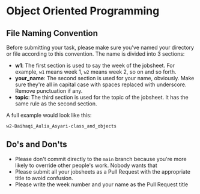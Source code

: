 # Object Oriented Programming

## File Naming Convention

Before submitting your task, please make sure you've named your directory or file according to this convention.
The name is divided into 3 sections:
- **w1**: The first section is used to say the week of the jobsheet. For example, `w1` means week 1, `w2` means week 2, so on and so forth.
- **your_name**: The second section is used for your name, obviously. Make sure they're all in capital case with spaces replaced with underscore. Remove punctuation if any.
- **topic**: The third section is used for the topic of the jobsheet. It has the same rule as the second section.

A full example would look like this:
```
w2-Baihaqi_Aulia_Asyari-class_and_objects
```

## Do's and Don'ts

- Please don't commit directly to the `main` branch because you're more likely to override other people's work. Nobody wants that
- Please submit all your jobsheets as a Pull Request with the appropriate title to avoid confusion.
- Please write the week number and your name as the Pull Request title

